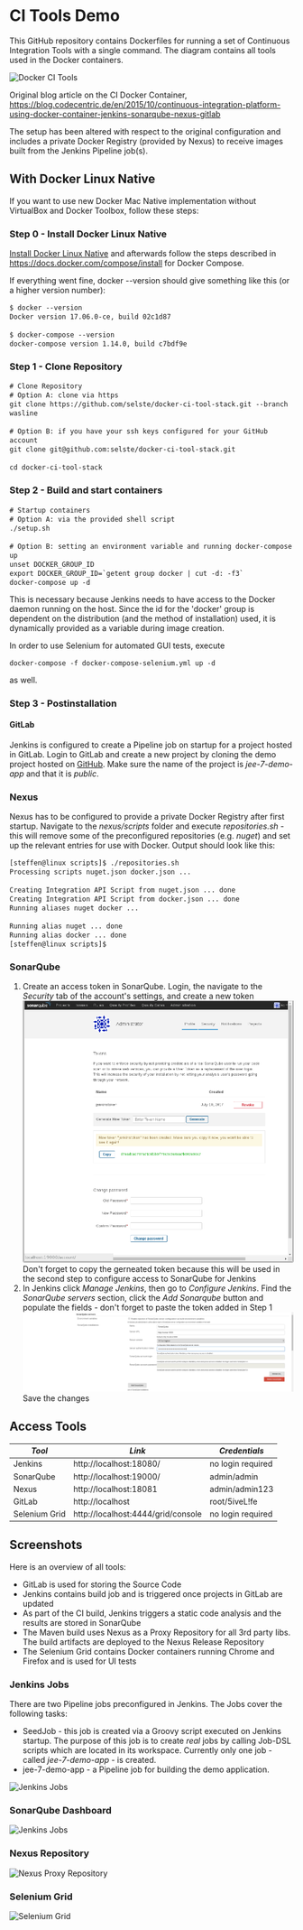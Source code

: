 # CI Tools Demo

This GitHub repository contains Dockerfiles for running a set of Continuous Integration Tools with a single command. The diagram contains all tools used in the Docker containers.

![Docker CI Tools](screenshots/docker-ci-tools.png)

Original blog article on the CI Docker Container, https://blog.codecentric.de/en/2015/10/continuous-integration-platform-using-docker-container-jenkins-sonarqube-nexus-gitlab

The setup has been altered with respect to the original configuration and includes a private Docker Registry (provided by Nexus) to receive images built from the Jenkins Pipeline job(s).


## With Docker Linux Native

If you want to use new Docker Mac Native implementation without VirtualBox and Docker Toolbox, follow these steps:

### Step 0 - Install Docker Linux Native

[Install Docker Linux Native](https://docs.docker.com/engine/installation "Install Docker") and afterwards follow the steps described in https://docs.docker.com/compose/install for Docker Compose.

If everything went fine, docker --version should give something like this (or a higher version number):
```
$ docker --version
Docker version 17.06.0-ce, build 02c1d87

$ docker-compose --version
docker-compose version 1.14.0, build c7bdf9e
```

### Step 1 - Clone Repository

```
# Clone Repository
# Option A: clone via https
git clone https://github.com/selste/docker-ci-tool-stack.git --branch wasline

# Option B: if you have your ssh keys configured for your GitHub account
git clone git@github.com:selste/docker-ci-tool-stack.git

cd docker-ci-tool-stack
```

### Step 2 - Build and start containers

```
# Startup containers
# Option A: via the provided shell script
./setup.sh

# Option B: setting an environment variable and running docker-compose up
unset DOCKER_GROUP_ID
export DOCKER_GROUP_ID=`getent group docker | cut -d: -f3`
docker-compose up -d
```
This is necessary because Jenkins needs to have access to the Docker daemon running on the host. Since the id for the 'docker' group is dependent on the distribution (and the method of installation) used, it is dynamically provided as a variable during image creation.

In order to use Selenium for automated GUI tests, execute
```
docker-compose -f docker-compose-selenium.yml up -d
```
as well.

### Step 3 - Postinstallation

#### GitLab

Jenkins is configured to create a Pipeline job on startup for a project hosted in GitLab. Login to GitLab and create a new project by cloning the demo project hosted on [GitHub](https://github.com/oraum/jee-7-demo-app "jee-7-demo-app"). Make sure the name of the project is *jee-7-demo-app* and that it is *public*.

### Nexus

Nexus has to be configured to provide a private Docker Registry after first startup. Navigate to the *nexus/scripts* folder and execute *repositories.sh* - this will remove some of the preconfigured repositories (e.g. *nuget*) and set up the relevant entries for use with Docker.
Output should look like this:
```
[steffen@linux scripts]$ ./repositories.sh
Processing scripts nuget.json docker.json ...

Creating Integration API Script from nuget.json ... done
Creating Integration API Script from docker.json ... done
Running aliases nuget docker ...

Running alias nuget ... done
Running alias docker ... done
[steffen@linux scripts]$
```

### SonarQube

1. Create an access token in SonarQube. Login, the navigate to the *Security* tab of the account's settings, and create a new token ![Tokens](screenshots/sonarqube-token.png) Don't forget to copy the gerneated token because this will be used in the second step to configure access to SonarQube for Jenkins
2. In Jenkins click *Manage Jenkins*, then go to *Configure Jenkins*. Find the *SonarQube servers* section, click the *Add Sonarqube* button and populate the fields - don't forget to paste the token added in Step 1
![SonarQube Connection](screenshots/jenkins-sonarqube.png)
Save the changes


## Access Tools

| *Tool* | *Link* | *Credentials* |
| ------------- | ------------- | ------------- |
| Jenkins | http://localhost:18080/ | no login required |
| SonarQube | http://localhost:19000/ | admin/admin |
| Nexus | http://localhost:18081 | admin/admin123 |
| GitLab | http://localhost | root/5iveL!fe |
| Selenium Grid | http://localhost:4444/grid/console | no login required |

## Screenshots

Here is an overview of all tools:

- GitLab is used for storing the Source Code
- Jenkins contains build job and is triggered once projects in GitLab are updated
- As part of the CI build, Jenkins triggers a static code analysis and the results are stored in SonarQube
- The Maven build uses Nexus as a Proxy Repository for all 3rd party libs. The build artifacts are deployed to the Nexus Release Repository
- The Selenium Grid contains Docker containers running Chrome and Firefox and is used for UI tests

### Jenkins Jobs

There are two Pipeline jobs preconfigured in Jenkins.
The Jobs cover the following tasks:
- SeedJob - this job is created via a Groovy script executed on Jenkins startup. The purpose of this job is to create *real* jobs by calling Job-DSL scripts which are located in its workspace. Currently only one job - called *jee-7-demo-app* - is created.
- jee-7-demo-app - a Pipeline job for building the demo application.

![Jenkins Jobs](screenshots/jenkins.png)

### SonarQube Dashboard

![Jenkins Jobs](screenshots/sonar-analysis-conference-app.png)

### Nexus Repository

![Nexus Proxy Repository](screenshots/nexus.png)

### Selenium Grid

![Selenium Grid](screenshots/selenium-grid.png)

